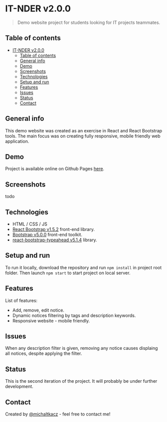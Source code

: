 # IT-NDER v2.0.0

> Demo website project for students looking for IT projects teammates.

## Table of contents

- [IT-NDER v2.0.0](#it-nder-v200)
  - [Table of contents](#table-of-contents)
  - [General info](#general-info)
  - [Demo](#demo)
  - [Screenshots](#screenshots)
  - [Technologies](#technologies)
  - [Setup and run](#setup-and-run)
  - [Features](#features)
  - [Issues](#issues)
  - [Status](#status)
  - [Contact](#contact)

## General info

This demo website was created as an exercise in React and React Bootstrap tools. The main focus was on creating fully responsive, mobile friendly web application.

## Demo

Project is available online on Github Pages [here](https://michaltkacz.github.io/it-nder/).

## Screenshots

todo

<!-- ![Example screenshot1](./images/image1.png) -->

## Technologies

- HTML / CSS / JS
- [React Bootstrap v1.5.2](https://react-bootstrap.github.io/ 'React Bootstrap page') front-end library.
- [Bootstrap v5.0.0](https://getbootstrap.com/ 'Bootstrap page') front-end toolkit.
- [react-bootstrap-typeahead v5.1.4](https://github.com/ericgio/react-bootstrap-typeahead 'react-bootstrap-typeahead page') library.

## Setup and run

To run it locally, download the repository and run `npm install` in project root folder. Then launch `npm start` to start project on local server.

## Features

List of features:

- Add, remove, edit notice.
- Dynamic notices filtering by tags and description keywords.
- Responsive website - mobile friendly.

## Issues

When any description filter is given, removing any notice causes displaing all notices, despite applying the filter.

## Status

This is the second iteration of the project. It will probably be under further development.

## Contact

Created by [@michaltkacz](https://github.com/michaltkacz) - feel free to contact me!
